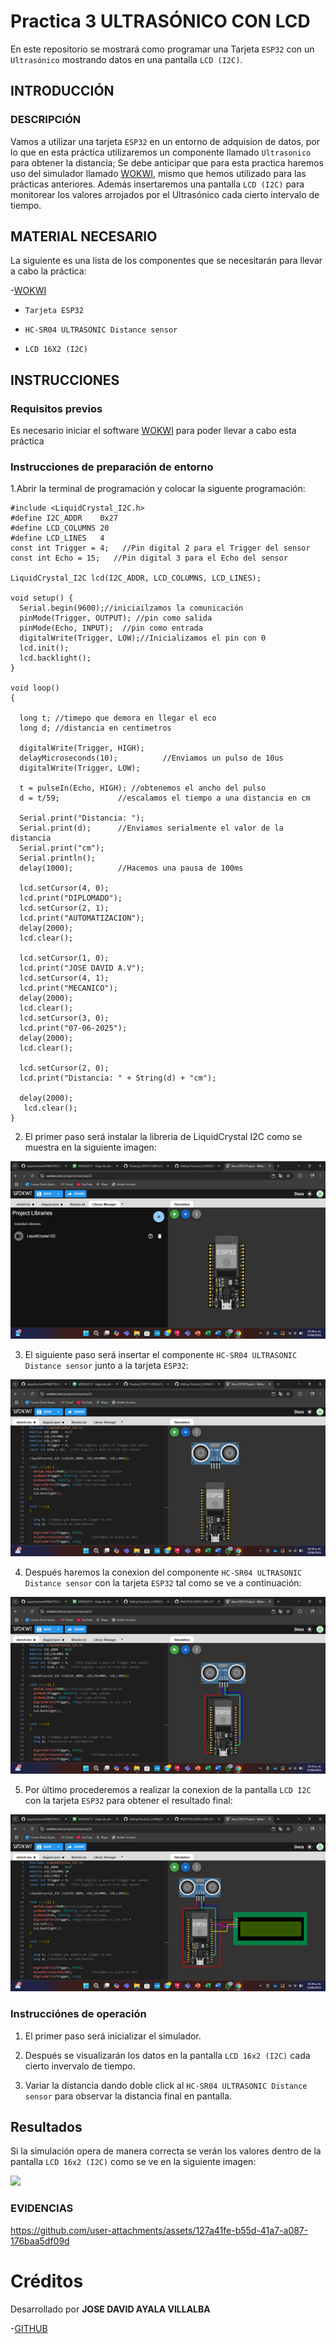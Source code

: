 # Practica 3 ULTRASÓNICO CON LCD
En este repositorio se mostrará como programar una Tarjeta ```ESP32``` con un ```Ultrasónico``` mostrando datos en una pantalla ```LCD (I2C)```.
## INTRODUCCIÓN

### DESCRIPCIÓN

Vamos a utilizar una tarjeta ```ESP32``` en un entorno de adquision de datos, por lo que en esta práctica utilizaremos un componente llamado ```Ultrasonico``` para obtener la distancia; Se debe anticipar que para esta practica haremos uso del simulador llamado [WOKWI](https://wokwi.com/), mismo que hemos utilizado para las prácticas anteriores.
Además insertaremos una pantalla ```LCD (I2C)``` para monitorear los valores arrojados por el Ultrasónico cada cierto intervalo de tiempo.

## MATERIAL NECESARIO

La siguiente es una lista de los componentes que se necesitarán para llevar a cabo la práctica:

-[WOKWI](https://wokwi.com/)

- ```Tarjeta ESP32```

- ```HC-SR04 ULTRASONIC Distance sensor```

- ```LCD 16X2 (I2C)```

## INSTRUCCIONES

### Requisitos previos

Es necesario iniciar el software [WOKWI](https://wokwi.com/) para poder llevar a cabo esta práctica

### Instrucciones de preparación de entorno

1.Abrir la terminal de programación y colocar la siguente programación:

```
#include <LiquidCrystal_I2C.h>
#define I2C_ADDR    0x27
#define LCD_COLUMNS 20
#define LCD_LINES   4
const int Trigger = 4;   //Pin digital 2 para el Trigger del sensor
const int Echo = 15;   //Pin digital 3 para el Echo del sensor

LiquidCrystal_I2C lcd(I2C_ADDR, LCD_COLUMNS, LCD_LINES);

void setup() {
  Serial.begin(9600);//iniciailzamos la comunicación
  pinMode(Trigger, OUTPUT); //pin como salida
  pinMode(Echo, INPUT);  //pin como entrada
  digitalWrite(Trigger, LOW);//Inicializamos el pin con 0
  lcd.init();
  lcd.backlight();
}

void loop()
{

  long t; //timepo que demora en llegar el eco
  long d; //distancia en centimetros

  digitalWrite(Trigger, HIGH);
  delayMicroseconds(10);          //Enviamos un pulso de 10us
  digitalWrite(Trigger, LOW);
  
  t = pulseIn(Echo, HIGH); //obtenemos el ancho del pulso
  d = t/59;             //escalamos el tiempo a una distancia en cm
  
  Serial.print("Distancia: ");
  Serial.print(d);      //Enviamos serialmente el valor de la distancia
  Serial.print("cm");
  Serial.println();
  delay(1000);          //Hacemos una pausa de 100ms

  lcd.setCursor(4, 0);
  lcd.print("DIPLOMADO");
  lcd.setCursor(2, 1); 
  lcd.print("AUTOMATIZACION");
  delay(2000);
  lcd.clear();

  lcd.setCursor(1, 0);
  lcd.print("JOSE DAVID A.V");
  lcd.setCursor(4, 1); 
  lcd.print("MECANICO");
  delay(2000);
  lcd.clear();
  lcd.setCursor(3, 0);
  lcd.print("07-06-2025");
  delay(2000);
  lcd.clear();

  lcd.setCursor(2, 0);
  lcd.print("Distancia: " + String(d) + "cm");
  
  delay(2000);
   lcd.clear();
}
```

2. El primer paso será instalar la libreria de LiquidCrystal I2C como se muestra en la siguiente imagen:

![](https://github.com/DaybeatAV/Practica3_ULTRASONICO-CON-LCD/blob/main/Pr%C3%A1ctica%203%20Librer%C3%ADa%20LyquidCrystal%20I2C.png)

3. El siguiente paso será insertar el componente ```HC-SR04 ULTRASONIC Distance sensor``` junto a la tarjeta ```ESP32```:

![](https://github.com/DaybeatAV/Practica3_ULTRASONICO-CON-LCD/blob/main/Pr%C3%A1ctica%203%20Inserto%20de%20Ultras%C3%B3nico.png)

4. Después haremos la conexion del componente ```HC-SR04 ULTRASONIC Distance sensor``` con la tarjeta ```ESP32``` tal como se ve a continuación:

![](https://github.com/DaybeatAV/Practica3_ULTRASONICO-CON-LCD/blob/main/Pr%C3%A1ctica%203%20Conexiones%20de%20Ultras%C3%B3nico.png)

5. Por último procederemos a realizar la conexion de la pantalla ```LCD I2C``` con la tarjeta ```ESP32``` para obtener el resultado final:

![](https://github.com/DaybeatAV/Practica3_ULTRASONICO-CON-LCD/blob/main/Pr%C3%A1ctica%203%20Conexiones%20de%20Ultras%C3%B3nico%20y%20Pantalla%20LCD.png)

### Instrucciónes de operación
1. El primer paso será inicializar el simulador.

2. Después se visualizarán los datos en la pantalla ```LCD 16x2 (I2C)``` cada cierto invervalo de tiempo.

3. Variar la distancia dando doble click al ```HC-SR04 ULTRASONIC Distance sensor``` para observar la distancia final en pantalla.

## Resultados

Si la simulación opera de manera correcta se verán los valores dentro de la pantalla ```LCD 16x2 (I2C)``` como se ve en la siguiente imagen:

![](https://github.com/DaybeatAV/Practica3_ULTRASONICO-CON-LCD/blob/main/Pr%C3%A1ctica%203%20Resultado%20Final.png)

### EVIDENCIAS

https://github.com/user-attachments/assets/127a41fe-b55d-41a7-a087-176baa5df09d

# Créditos

Desarrollado por **JOSE DAVID AYALA VILLALBA**

-[GITHUB](https://github.com/DaybeatAV)

